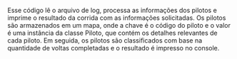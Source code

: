 Esse código lê o arquivo de log, processa as informações dos pilotos e imprime o resultado da corrida com as informações solicitadas. Os pilotos são armazenados em um mapa, onde a chave é o código do piloto e o valor é uma instância da classe Piloto, que contém os detalhes relevantes de cada piloto. Em seguida, os pilotos são classificados com base na quantidade de voltas completadas e o resultado é impresso no console.
